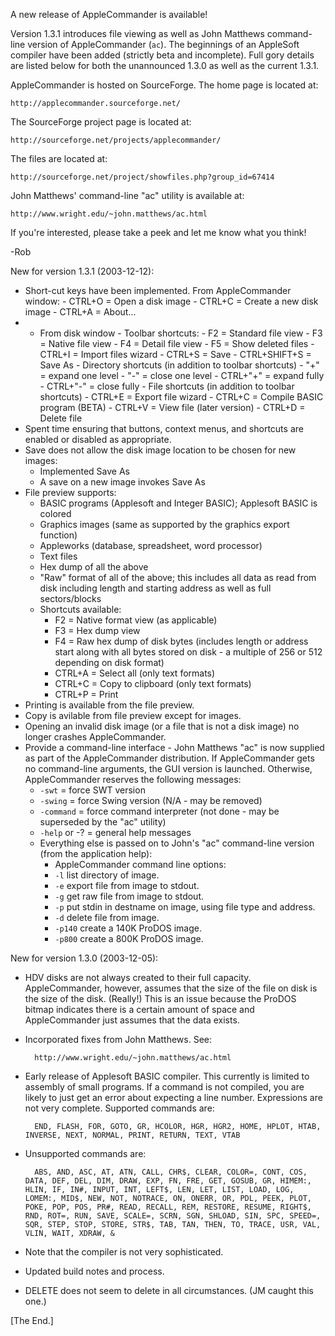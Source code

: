 A new release of AppleCommander is available!

Version 1.3.1 introduces file viewing as well as John Matthews command-line version of AppleCommander (`ac`). The beginnings of an AppleSoft compiler have been added (strictly beta and incomplete). Full gory details are listed below for both the unannounced 1.3.0 as well as the current 1.3.1.

AppleCommander is hosted on SourceForge. The home page is located at:

    http://applecommander.sourceforge.net/

The SourceForge project page is located at:

    http://sourceforge.net/projects/applecommander/

The files are located at:

    http://sourceforge.net/project/showfiles.php?group_id=67414

John Matthews' command-line "ac" utility is available at:

    http://www.wright.edu/~john.matthews/ac.html

If you're interested, please take a peek and let me know what you think!

-Rob

New for version 1.3.1 (2003-12-12):

* Short-cut keys have been implemented.
        From AppleCommander window:
        - CTRL+O = Open a disk image
        - CTRL+C = Create a new disk image
        - CTRL+A = About...
* - From disk window
        - Toolbar shortcuts:
            - F2 = Standard file view
            - F3 = Native file view
            - F4 = Detail file view
            - F5 = Show deleted files
            - CTRL+I = Import files wizard
            - CTRL+S = Save
            - CTRL+SHIFT+S = Save As
        - Directory shortcuts (in addition to toolbar shortcuts)
            - "+" = expand one level
            - "-" = close one level
            - CTRL+"+" = expand fully
            - CTRL+"-" = close fully
        - File shortcuts (in addition to toolbar shortcuts)
            - CTRL+E = Export file wizard
            - CTRL+C = Compile BASIC program (BETA)
            - CTRL+V = View file (later version)
            - CTRL+D = Delete file
* Spent time ensuring that buttons, context menus, and shortcuts are enabled or disabled as appropriate.
* Save does not allow the disk image location to be chosen for new images:
    - Implemented Save As
    - A save on a new image invokes Save As
* File preview supports:
    - BASIC programs (Applesoft and Integer BASIC); Applesoft BASIC is colored
    - Graphics images (same as supported by the graphics export function)
    - Appleworks (database, spreadsheet, word processor)
    - Text files
    - Hex dump of all the above
    - "Raw" format of all of the above; this includes all data as read from disk including length and starting address as well as full sectors/blocks
    - Shortcuts available:
        - F2 = Native format view (as applicable)
        - F3 = Hex dump view
        - F4 = Raw hex dump of disk bytes (includes length or address start along with all bytes stored on disk - a multiple of 256 or 512 depending on disk format)
        - CTRL+A = Select all (only text formats)
        - CTRL+C = Copy to clipboard (only text formats)
        - CTRL+P = Print
* Printing is available from the file preview.
* Copy is avilable from file preview except for images.
* Opening an invalid disk image (or a file that is not a disk image) no longer crashes AppleCommander.
* Provide a command-line interface - John Matthews "ac" is now supplied as part of the AppleCommander distribution. If AppleCommander gets no command-line arguments, the GUI version is launched. Otherwise, AppleCommander reserves the following messages:
    - `-swt` = force SWT version
    - `-swing` = force Swing version (N/A - may be removed)
    - `-command` = force command interpreter (not done - may be superseded by the "ac" utility)
    - `-help` or -? = general help messages
    - Everything else is passed on to John's "ac" command-line version (from the application help):
        - AppleCommander command line options:
        - `-l` list directory of image.
        - `-e` export file from image to stdout.
        - `-g` get raw file from image to stdout.
        - `-p` put stdin in destname on image, using file type and address.
        - `-d` delete file from image.
        - `-p140` create a 140K ProDOS image.
        - `-p800` create a 800K ProDOS image.

New for version 1.3.0 (2003-12-05):

* HDV disks are not always created to their full capacity. AppleCommander, however, assumes that the size of the file on disk is the size of the disk. (Really!) This is an issue because the ProDOS bitmap indicates there is a certain amount of space and AppleCommander just assumes that the data exists.
* Incorporated fixes from John Matthews. See:

        http://www.wright.edu/~john.matthews/ac.html

* Early release of Applesoft BASIC compiler. This currently is limited to assembly of small programs. If a command is not compiled, you are likely to just get an error about expecting a line number. Expressions are not very complete. Supported commands are:

        END, FLASH, FOR, GOTO, GR, HCOLOR, HGR, HGR2, HOME, HPLOT, HTAB, INVERSE, NEXT, NORMAL, PRINT, RETURN, TEXT, VTAB

* Unsupported commands are:

        ABS, AND, ASC, AT, ATN, CALL, CHR$, CLEAR, COLOR=, CONT, COS, DATA, DEF, DEL, DIM, DRAW, EXP, FN, FRE, GET, GOSUB, GR, HIMEM:, HLIN, IF, IN#, INPUT, INT, LEFT$, LEN, LET, LIST, LOAD, LOG, LOMEM:, MID$, NEW, NOT, NOTRACE, ON, ONERR, OR, PDL, PEEK, PLOT, POKE, POP, POS, PR#, READ, RECALL, REM, RESTORE, RESUME, RIGHT$, RND, ROT=, RUN, SAVE, SCALE=, SCRN, SGN, SHLOAD, SIN, SPC, SPEED=, SQR, STEP, STOP, STORE, STR$, TAB, TAN, THEN, TO, TRACE, USR, VAL, VLIN, WAIT, XDRAW, &

* Note that the compiler is not very sophisticated.
* Updated build notes and process.
* DELETE does not seem to delete in all circumstances. (JM caught this one.)

[The End.]
